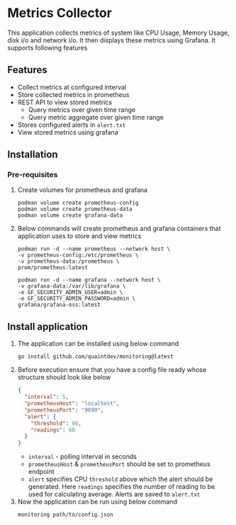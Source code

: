 # Metrics Collector

This application collects metrics of system like CPU Usage, Memory Usage, disk i/o and network i/o.
It then displays these metrics using Grafana. It supports following features

## Features
- Collect metrics at configured interval
- Store collected metrics in prometheus
- REST API to view stored metrics
    - Query metrics over given time range
    - Query metric aggregate over given time range
- Stores configured alerts in `alert.txt`
- View stored metrics using grafana

## Installation
### Pre-requisites
1. Create volumes for prometheus and grafana
    ```shell
    podman volume create prometheus-config
    podman volume create prometheus-data
    podman volume create grafana-data
    ```
2. Below commands will create prometheus and grafana containers that application uses to store and view metrics
    ```shell
    podman run -d --name prometheus --network host \
    -v prometheus-config:/etc/prometheus \
    -v prometheus-data:/prometheus \
    prom/prometheus:latest
    
    podman run -d --name grafana --network host \
    -v grafana-data:/var/lib/grafana \
    -e GF_SECURITY_ADMIN_USER=admin \
    -e GF_SECURITY_ADMIN_PASSWORD=admin \
    grafana/grafana-oss:latest 
    ```
## Install application
1. The application can be installed using below command
   ```shell
   go install github.com/quaintdev/monitoring@latest
   ```
2. Before execution ensure that you have a config file ready whose structure should look like below
    ```json
    {
      "interval": 5,
      "prometheusHost": "localhost",
      "prometheusPort": "9090",
      "alert": {
        "threshold": 80,
        "readings": 60
      }
    }
   ```
   - `interval` - polling interval in seconds  
   - `prometheusHost` & `prometheusPort` should be set to prometheus endpoint  
   - `alert` specifies CPU `threshold` above which the alert should be generated. Here `readings` specifies the number of reading to be used for calculating average. Alerts are saved to `alert.txt`
3. Now the application can be run using below command
    ```shell
    monitoring path/to/config.json
    ```
